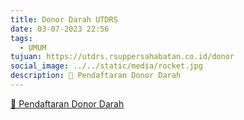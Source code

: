 ```yaml
---
title: Donor Darah UTDRS
date: 03-07-2023 22:56
tags:
  - UMUM
tujuan: https://utdrs.rsuppersahabatan.co.id/donor
social_image: ../../static/media/rocket.jpg
description: 🔗 Pendaftaran Donor Darah
---
```

[🔗 Pendaftaran Donor Darah](https://utdrs.rsuppersahabatan.co.id/donor)
